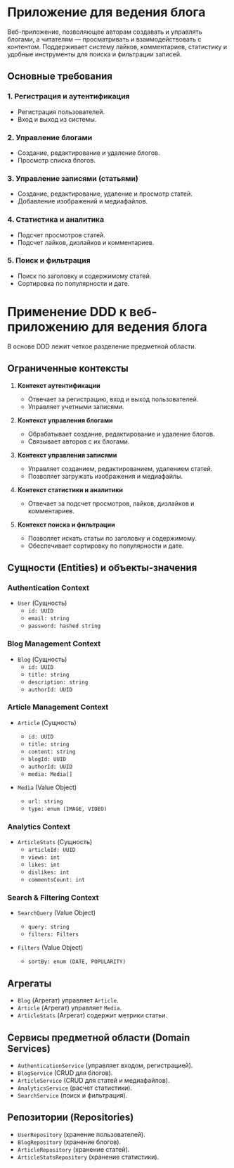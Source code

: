 # Приложение для ведения блога  

Веб-приложение, позволяющее авторам создавать и управлять блогами, а читателям — просматривать и взаимодействовать с контентом. Поддерживает систему лайков, комментариев, статистику и удобные инструменты для поиска и фильтрации записей.  

## Основные требования  

### 1. Регистрация и аутентификация  
- Регистрация пользователей.  
- Вход и выход из системы.  

### 2. Управление блогами  
- Создание, редактирование и удаление блогов.  
- Просмотр списка блогов.   

### 3. Управление записями (статьями)  
- Создание, редактирование, удаление и просмотр статей.    
- Добавление изображений и медиафайлов.   

### 4. Статистика и аналитика  
- Подсчет просмотров статей.  
- Подсчет лайков, дизлайков и комментариев.   

### 5. Поиск и фильтрация  
- Поиск по заголовку и содержимому статей.  
- Сортировка по популярности и дате.  

# Применение DDD к веб-приложению для ведения блога  

В основе DDD лежит четкое разделение предметной области.  

## Ограниченные контексты  

1. **Контекст аутентификации**  
   - Отвечает за регистрацию, вход и выход пользователей.  
   - Управляет учетными записями.  

2. **Контекст управления блогами**  
   - Обрабатывает создание, редактирование и удаление блогов.  
   - Связывает авторов с их блогами.  

3. **Контекст управления записями**  
   - Управляет созданием, редактированием, удалением статей.  
   - Позволяет загружать изображения и медиафайлы.  

4. **Контекст статистики и аналитики**  
   - Отвечает за подсчет просмотров, лайков, дизлайков и комментариев.  

5. **Контекст поиска и фильтрации**  
   - Позволяет искать статьи по заголовку и содержимому.  
   - Обеспечивает сортировку по популярности и дате.  

## Сущности (Entities) и объекты-значения

### Authentication Context  
- `User` (Сущность)  
  - `id: UUID`  
  - `email: string`  
  - `password: hashed string`  

### Blog Management Context  
- `Blog` (Сущность)  
  - `id: UUID`  
  - `title: string`  
  - `description: string`  
  - `authorId: UUID`  

### Article Management Context  
- `Article` (Сущность)  
  - `id: UUID`  
  - `title: string`  
  - `content: string`  
  - `blogId: UUID`  
  - `authorId: UUID`  
  - `media: Media[]`  

- `Media` (Value Object)  
  - `url: string`  
  - `type: enum (IMAGE, VIDEO)`  

### Analytics Context  
- `ArticleStats` (Сущность)  
  - `articleId: UUID`  
  - `views: int`  
  - `likes: int`  
  - `dislikes: int`  
  - `commentsCount: int`  

### Search & Filtering Context  
- `SearchQuery` (Value Object)  
  - `query: string`  
  - `filters: Filters`  

- `Filters` (Value Object)  
  - `sortBy: enum (DATE, POPULARITY)`  

## Агрегаты 
- `Blog` (Агрегат) управляет `Article`.  
- `Article` (Агрегат) управляет `Media`.  
- `ArticleStats` (Агрегат) содержит метрики статьи.  

## Сервисы предметной области (Domain Services)  
- `AuthenticationService` (управляет входом, регистрацией).  
- `BlogService` (CRUD для блогов).  
- `ArticleService` (CRUD для статей и медиафайлов).  
- `AnalyticsService` (расчет статистики).  
- `SearchService` (поиск и фильтрация).  

## Репозитории (Repositories)  
- `UserRepository` (хранение пользователей).  
- `BlogRepository` (хранение блогов).  
- `ArticleRepository` (хранение статей).  
- `ArticleStatsRepository` (хранение статистики).  

